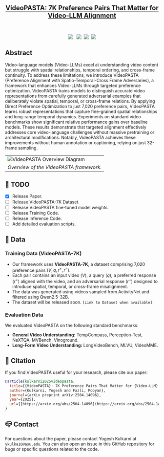 <h2 align="center"> <a href="https://arxiv.org/abs/2504.14096">VideoPASTA: 7K Preference Pairs That Matter for Video-LLM Alignment</a></h2>

<div align="center">


<br>


<a href='https://arxiv.org/abs/2504.14096'><img src='https://img.shields.io/badge/arXiv-2504.14096-b31b1b.svg'></a> &nbsp;
 <a href='https://people-robots.github.io/VideoPASTA/'><img src='https://img.shields.io/badge/Project-Website-blue'></a>&nbsp;
 <a href='#'><img src='https://img.shields.io/badge/%F0%9F%A4%97%20VideoPASTA--7K-Dataset-blue'></a>&nbsp;
 <a href='#'><img src='https://img.shields.io/badge/model-checkpoints-yellow'></a> 

 
 </div>

## Abstract
Video-language models (Video-LLMs) excel at understanding video content but struggle with spatial relationships, temporal ordering, and cross-frame continuity. To address these limitations, we introduce VideoPASTA (Preference Alignment with Spatio-Temporal-Cross Frame Adversaries), a framework that enhances Video-LLMs through targeted preference optimization. VideoPASTA trains models to distinguish accurate video representations from carefully generated adversarial examples that deliberately violate spatial, temporal, or cross-frame relations. By applying Direct Preference Optimization to just 7,020 preference pairs, VideoPASTA learns robust representations that capture fine-grained spatial relationships and long-range temporal dynamics. Experiments on standard video benchmarks show significant relative performance gains over baseline models. These results demonstrate that targeted alignment effectively addresses core video-language challenges without massive pretraining or architectural modifications. Notably, VideoPASTA achieves these improvements without human annotation or captioning, relying on just 32-frame sampling.

<table class="center">
    <tr>
    <td><img src="assets/videopasta_overview.png" alt="VideoPASTA Overview Diagram"></td>
    </tr>
    <tr>
    <td align="center"><em>Overview of the VideoPASTA framework.</em></td>
    </tr>
</table>

## 🧰 TODO
- [x] Release Paper.
- [ ] Release VideoPASTA-7K Dataset.
- [ ] Release VideoPASTA fine-tuned model weights.
- [ ] Release Training Code.
- [ ] Release Inference Code.
- [ ] Add detailed evaluation scripts.

## 📝 Data

### Training Data (VideoPASTA-7K)
* Our framework uses **VideoPASTA-7K**, a dataset comprising 7,020 preference pairs $(V, q, r^+, r^-)$.
* Each pair contains an input video ($V$), a query ($q$), a preferred response ($r^+$) aligned with the video, and an adversarial response ($r^-$) designed to introduce spatial, temporal, or cross-frame misalignment.
* The data was generated using videos sampled from ActivityNet and filtered using Qwen2.5-32B.
* The dataset will be released soon. `[Link to Dataset when available]`

### Evaluation Data
We evaluated VideoPASTA on the following standard benchmarks:
* **General Video Understanding:** TempCompass, Perception-Test, NeXTQA, MVBench, Vinoground.
* **Long-Form Video Understanding:** LongVideoBench, MLVU, VideoMME.





## 📝 Citation
If you find VideoPASTA useful for your research, please cite our paper:
```bib
@article{kulkarni2025videopasta,
  title={{VideoPASTA}: 7K Preference Pairs That Matter for {Video-LLM} Alignment},
  author={Kulkarni, Yogesh and Fazli, Pooyan},
  journal={arXiv preprint arXiv:2504.14096},
  year={2025},
  url={[https://arxiv.org/abs/2504.14096](https://arxiv.org/abs/2504.14096)}
}
```

## 📪 Contact
For questions about the paper, please contact Yogesh Kulkarni at `ykulka10@asu.edu`. You can also open an issue in this GitHub repository for bugs or specific questions related to the code.

